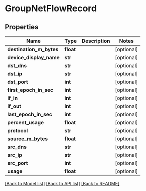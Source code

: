 # GroupNetFlowRecord

## Properties
Name | Type | Description | Notes
------------ | ------------- | ------------- | -------------
**destination_m_bytes** | **float** |  | [optional] 
**device_display_name** | **str** |  | [optional] 
**dst_dns** | **str** |  | [optional] 
**dst_ip** | **str** |  | [optional] 
**dst_port** | **int** |  | [optional] 
**first_epoch_in_sec** | **int** |  | [optional] 
**if_in** | **int** |  | [optional] 
**if_out** | **int** |  | [optional] 
**last_epoch_in_sec** | **int** |  | [optional] 
**percent_usage** | **float** |  | [optional] 
**protocol** | **str** |  | [optional] 
**source_m_bytes** | **float** |  | [optional] 
**src_dns** | **str** |  | [optional] 
**src_ip** | **str** |  | [optional] 
**src_port** | **int** |  | [optional] 
**usage** | **float** |  | [optional] 

[[Back to Model list]](../README.md#documentation-for-models) [[Back to API list]](../README.md#documentation-for-api-endpoints) [[Back to README]](../README.md)


